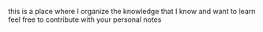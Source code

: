 this is a place where I organize the knowledge that I know and want to learn
feel free to contribute with your personal notes


